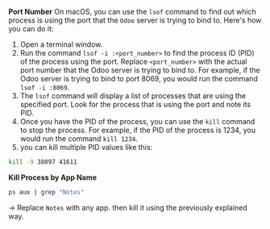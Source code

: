 **Port Number**
On macOS, you can use the `lsof` command to find out which process is using the port that the `Odoo` server is trying to bind to. Here's how you can do it:

1. Open a terminal window.
2. Run the command `lsof -i :<port_number>` to find the process ID (PID) of the process using the port. Replace `<port_number>` with the actual port number that the Odoo server is trying to bind to. For example, if the Odoo server is trying to bind to port 8069, you would run the command `lsof -i :8069`.
3. The `lsof` command will display a list of processes that are using the specified port. Look for the process that is using the port and note its PID.
4. Once you have the PID of the process, you can use the `kill` command to stop the process. For example, if the PID of the process is 1234, you would run the command `kill 1234`.
5. you can kill multiple PID values like this: 
 
```bash
kill -9 38097 41611
```

**Kill Process by App Name**

```bash
ps aux | grep "Notes"
```

→ Replace `Notes` with any app. then kill it using the previously explained way. 
